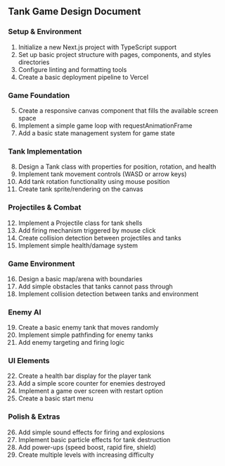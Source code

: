 ## Tank Game Design Document

### Setup & Environment
1. Initialize a new Next.js project with TypeScript support
2. Set up basic project structure with pages, components, and styles directories
3. Configure linting and formatting tools
4. Create a basic deployment pipeline to Vercel

### Game Foundation
5. Create a responsive canvas component that fills the available screen space
6. Implement a simple game loop with requestAnimationFrame
7. Add a basic state management system for game state

### Tank Implementation
8. Design a Tank class with properties for position, rotation, and health
9. Implement tank movement controls (WASD or arrow keys)
10. Add tank rotation functionality using mouse position
11. Create tank sprite/rendering on the canvas

### Projectiles & Combat
12. Implement a Projectile class for tank shells
13. Add firing mechanism triggered by mouse click
14. Create collision detection between projectiles and tanks
15. Implement simple health/damage system

### Game Environment
16. Design a basic map/arena with boundaries
17. Add simple obstacles that tanks cannot pass through
18. Implement collision detection between tanks and environment

### Enemy AI
19. Create a basic enemy tank that moves randomly
20. Implement simple pathfinding for enemy tanks
21. Add enemy targeting and firing logic

### UI Elements
22. Create a health bar display for the player tank
23. Add a simple score counter for enemies destroyed
24. Implement a game over screen with restart option
25. Create a basic start menu

### Polish & Extras
26. Add simple sound effects for firing and explosions
27. Implement basic particle effects for tank destruction
28. Add power-ups (speed boost, rapid fire, shield)
29. Create multiple levels with increasing difficulty